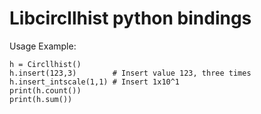 # Libcircllhist python bindings

Usage Example:

```
h = Circllhist()
h.insert(123,3)        # Insert value 123, three times
h.insert_intscale(1,1) # Insert 1x10^1
print(h.count())
print(h.sum())
```
